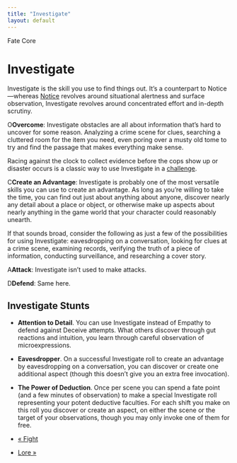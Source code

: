 ```yaml
---
title: "Investigate"
layout: default
---
```

    
Fate Core

#  Investigate

Investigate is the skill you use to find things out. It’s a counterpart to
Notice—whereas [Notice](../../fate-core/notice) revolves around
situational alertness and surface observation, Investigate revolves around
concentrated effort and in-depth scrutiny.

<span class="fate_font">O</span>**Overcome**: Investigate obstacles are all about
information that’s hard to uncover for some reason. Analyzing a crime scene
for clues, searching a cluttered room for the item you need, even poring over
a musty old tome to try and find the passage that makes everything make sense.

Racing against the clock to collect evidence before the cops show up or
disaster occurs is a classic way to use Investigate in a [challenge](../../fate-core/challenges).

<span class="fate_font">C</span>**Create an Advantage**: Investigate is probably
one of the most versatile skills you can use to create an advantage. As long
as you’re willing to take the time, you can find out just about anything about
anyone, discover nearly any detail about a place or object, or otherwise make
up aspects about nearly anything in the game world that your character could
reasonably unearth.

If that sounds broad, consider the following as just a few of the
possibilities for using Investigate: eavesdropping on a conversation, looking
for clues at a crime scene, examining records, verifying the truth of a piece
of information, conducting surveillance, and researching a cover story.

<span class="fate_font">A</span>**Attack**: Investigate isn’t used to make attacks.

<span class="fate_font">D</span>**Defend**: Same here.

## Investigate Stunts

  * **Attention to Detail**. You can use Investigate instead of Empathy to defend against Deceive attempts. What others discover through gut reactions and intuition, you learn through careful observation of microexpressions.
  * **Eavesdropper**. On a successful Investigate roll to create an advantage by eavesdropping on a conversation, you can discover or create one additional aspect (though this doesn’t give you an extra free invocation).
  * **The Power of Deduction**. Once per scene you can spend a fate point (and a few minutes of observation) to make a special Investigate roll representing your potent deductive faculties. For each shift you make on this roll you discover or create an aspect, on either the scene or the target of your observations, though you may only invoke one of them for free.

  * [« Fight](/fate-core/fight)
  * [Lore »](/fate-core/lore)

